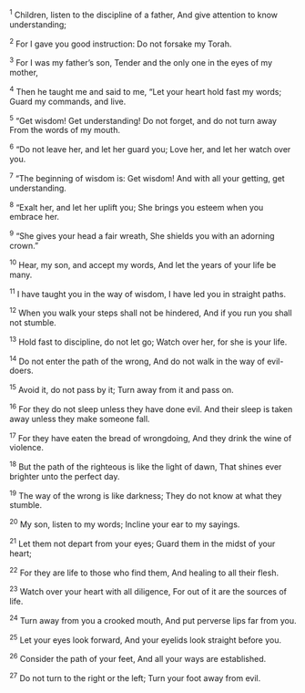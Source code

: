 <sup>1</sup> Children, listen to the discipline of a father, And give attention to know understanding;

<sup>2</sup> For I gave you good instruction: Do not forsake my Torah.

<sup>3</sup> For I was my father’s son, Tender and the only one in the eyes of my mother,

<sup>4</sup> Then he taught me and said to me, “Let your heart hold fast my words; Guard my commands, and live.

<sup>5</sup> “Get wisdom! Get understanding! Do not forget, and do not turn away From the words of my mouth.

<sup>6</sup> “Do not leave her, and let her guard you; Love her, and let her watch over you.

<sup>7</sup> “The beginning of wisdom is: Get wisdom! And with all your getting, get understanding.

<sup>8</sup> “Exalt her, and let her uplift you; She brings you esteem when you embrace her.

<sup>9</sup> “She gives your head a fair wreath, She shields you with an adorning crown.”

<sup>10</sup> Hear, my son, and accept my words, And let the years of your life be many.

<sup>11</sup> I have taught you in the way of wisdom, I have led you in straight paths.

<sup>12</sup> When you walk your steps shall not be hindered, And if you run you shall not stumble.

<sup>13</sup> Hold fast to discipline, do not let go; Watch over her, for she is your life.

<sup>14</sup> Do not enter the path of the wrong, And do not walk in the way of evil-doers.

<sup>15</sup> Avoid it, do not pass by it; Turn away from it and pass on.

<sup>16</sup> For they do not sleep unless they have done evil. And their sleep is taken away unless they make someone fall.

<sup>17</sup> For they have eaten the bread of wrongdoing, And they drink the wine of violence.

<sup>18</sup> But the path of the righteous is like the light of dawn, That shines ever brighter unto the perfect day.

<sup>19</sup> The way of the wrong is like darkness; They do not know at what they stumble.

<sup>20</sup> My son, listen to my words; Incline your ear to my sayings.

<sup>21</sup> Let them not depart from your eyes; Guard them in the midst of your heart;

<sup>22</sup> For they are life to those who find them, And healing to all their flesh.

<sup>23</sup> Watch over your heart with all diligence, For out of it are the sources of life.

<sup>24</sup> Turn away from you a crooked mouth, And put perverse lips far from you.

<sup>25</sup> Let your eyes look forward, And your eyelids look straight before you.

<sup>26</sup> Consider the path of your feet, And all your ways are established.

<sup>27</sup> Do not turn to the right or the left; Turn your foot away from evil.

